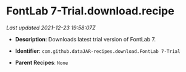 # FontLab 7-Trial.download.recipe

_Last updated 2021-12-23 19:58:07Z_

- **Description**: Downloads latest trial version of FontLab 7.

- **Identifier**: `com.github.dataJAR-recipes.download.FontLab 7-Trial`

- **Parent Recipes**: `None`